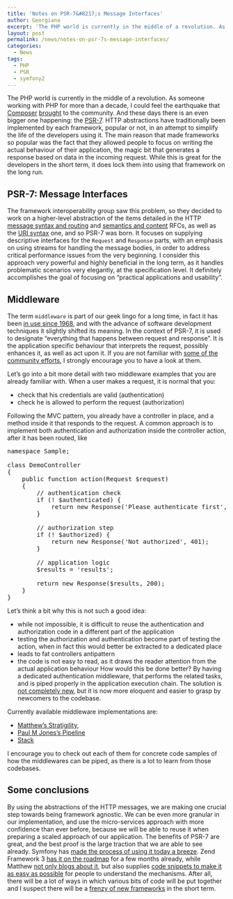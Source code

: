 ```yaml
---
title: 'Notes on PSR-7&#8217;s Message Interfaces'
author: Georgiana
excerpt: 'The PHP world is currently in the middle of a revolution. As someone working with PHP for more than a decade, I could feel the earthquake that Composer brought to the community. And these days there is an even bigger one happening: the PSR-7.'
layout: post
permalink: /news/notes-on-psr-7s-message-interfaces/
categories:
  - News
tags:
  - PHP
  - PSR
  - symfony2
---
```

The PHP world is currently in the middle of a revolution. As someone working with PHP for more than a decade, I could feel the earthquake that [Composer][1] [brought][2] to the community. And these days there is an even bigger one happening: the [PSR-7][3]. HTTP abstractions have traditionally been implemented by each framework, popular or not, in an attempt to simplify the life of the developers using it. The main reason that made frameworks so popular was the fact that they allowed people to focus on writing the actual behaviour of their application, the magic bit that generates a response based on data in the incoming request. While this is great for the developers in the short term, it does lock them into using that framework on the long run.

## PSR-7: Message Interfaces

The framework interoperability group saw this problem, so they decided to work on a higher-level abstraction of the items detailed in the HTTP [message syntax and routing][4] and [semantics and content][5] RFCs, as well as the [URI syntax][6] one, and so PSR-7 was born. It focuses on supplying descriptive interfaces for the `Request` and `Response` parts, with an emphasis on using streams for handling the message bodies, in order to address critical performance issues from the very beginning. I consider this approach very powerful and highly beneficial in the long term, as it handles problematic scenarios very elegantly, at the specification level. It definitely accomplishes the goal of focusing on &#8220;practical applications and usability&#8221;.

## Middleware

The term `middleware` is part of our geek lingo for a long time, in fact it has been [in use since 1968][7], and with the advance of software development techniques it slightly shifted its meaning. In the context of PSR-7, it is used to designate &#8220;everything that happens between request and response&#8221;. It is the application specific behaviour that interprets the request, possibly enhances it, as well as act upon it. If you are not familiar with [some of the community efforts][8], I strongly encourage you to have a look at them.

Let&#8217;s go into a bit more detail with two middleware examples that you are already familiar with. When a user makes a request, it is normal that you:  
* check that his credentials are valid (authentication)  
* check he is allowed to perform the request (authorization)

Following the MVC pattern, you already have a controller in place, and a method inside it that responds to the request. A common approach is to implement both authentication and authorization inside the controller action, after it has been routed, like  

<pre>namespace Sample;

class DemoController
{
    public function action(Request $request)
    {
        // authentication check
        if (! $authenticated) {
            return new Response('Please authenticate first', 403);
        }

        // authorization step
        if (! $authorized) {
            return new Response('Not authorized', 401);
        }

        // application logic
        $results = 'results';

        return new Response($results, 200);
    }
}
</pre>

Let&#8217;s think a bit why this is not such a good idea:

  * while not impossible, it is difficult to reuse the authentication and authorization code in a different part of the application
  * testing the authorization and authentication become part of testing the action, when in fact this would better be extracted to a dedicated place
  * leads to fat controllers antipattern
  * the code is not easy to read, as it draws the reader attention from the actual application behaviour How would this be done better? By having a dedicated authentication middleware, that performs the related tasks, and is piped properly in the application execution chain. The solution is [not completely new][9], but it is now more eloquent and easier to grasp by newcomers to the codebase.

Currently available middleware implementations are:  
* [Matthew&#8217;s Stratigility][10],  
* [Paul M Jones&#8217;s Pipeline][11]  
* [Stack][12]

I encourage you to check out each of them for concrete code samples of how the middlewares can be piped, as there is a lot to learn from those codebases.

## Some conclusions

By using the abstractions of the HTTP messages, we are making one crucial step towards being framework agnostic. We can be even more granular in our implementation, and use the micro-services approach with more confidence than ever before, because we will be able to reuse it when preparing a scaled approach of our application. The benefits of PSR-7 are great, and the best proof is the large traction that we are able to see already. Symfony has [made the process of using it today a breeze][13]. Zend Framework 3 [has it on the roadmap][14] for a few months already, while Matthew [not only blogs about it][15], but also supplies [code snippets to make it as easy as possible][16] for people to understand the mechanisms. After all, there will be a lot of ways in which various bits of code will be put together and I suspect there will be a [frenzy of new frameworks][17] in the short term.

 [1]: https://getcomposer.org
 [2]: http://www.sitepoint.com/mastering-composer-tips-tricks/
 [3]: http://www.php-fig.org/psr/psr-7/
 [4]: http://tools.ietf.org/html/rfc7230
 [5]: http://tools.ietf.org/html/rfc7231
 [6]: http://tools.ietf.org/html/rfc3986
 [7]: http://ironick.typepad.com/ironick/2005/07/update_on_the_o.html
 [8]: http://stackphp.com/middlewares/
 [9]: http://www.craftitonline.com/2013/06/departing-from-symfony2-into-stackphp-middlewares-part-i-series/
 [10]: https://github.com/zendframework/zend-stratigility
 [11]: http://pipelinephp.github.io
 [12]: http://stackphp.com/
 [13]: http://symfony.com/blog/psr-7-support-in-symfony-is-here
 [14]: http://framework.zend.com/blog/announcing-the-zend-framework-3-roadmap.html
 [15]: https://mwop.net/blog/2015-01-08-on-http-middleware-and-psr-7.html
 [16]: https://github.com/phly/psr7examples
 [17]: http://www.slideshare.net/corleycloud/middleware-php-a-simple-microframework